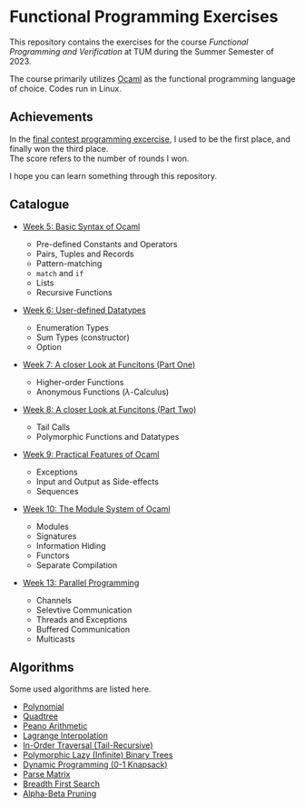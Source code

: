 # Functional Programming Exercises
This repository contains the exercises for the course *Functional Programming and Verification* at TUM during the Summer Semester of 2023.

The course primarily utilizes [Ocaml](https://ocaml.org) as the functional programming language of choice. Codes run in Linux.

## Achievements
In the [final contest programming excercise](./Week_10/Homework_02_and_Contest_CrazyCamelCompetition/), I used to be the first place, and finally won the third place.  
The score refers to the number of rounds I won.

I hope you can learn something through this repository.

## Catalogue
- [Week 5: Basic Syntax of Ocaml](Functional-Programming-Excercises/tree/main/Week_05/)
  - Pre-defined Constants and Operators
  - Pairs, Tuples and Records
  - Pattern-matching
  - `match` and `if`
  - Lists
  - Recursive Functions

- [Week 6: User-defined Datatypes](Functional-Programming-Excercises/tree/main/Week_06/)
  - Enumeration Types
  - Sum Types (constructor)
  - Option

- [Week 7: A closer Look at Funcitons (Part One)](Functional-Programming-Excercises/tree/main/Week_07/)
  - Higher-order Functions
  - Anonymous Functions ($\lambda$-Calculus)

- [Week 8: A closer Look at Funcitons (Part Two)](Functional-Programming-Excercises/tree/main/Week_08/)
  - Tail Calls
  - Polymorphic Functions and Datatypes

- [Week 9: Practical Features of Ocaml](Functional-Programming-Excercises/tree/main/Week_09/)
  - Exceptions
  - Input and Output as Side-effects
  - Sequences

- [Week 10: The Module System of Ocaml](Functional-Programming-Excercises/tree/main/Week_10/)
  - Modules
  - Signatures
  - Information Hiding
  - Functors
  - Separate Compilation

- [Week 13: Parallel Programming](Functional-Programming-Excercises/tree/main/Week_13/)
  - Channels
  - Selevtive Communication
  - Threads and Exceptions
  - Buffered Communication
  - Multicasts

## Algorithms
Some used algorithms are listed here.

- [Polynomial](./Week_05/Homework_04_PolynomialParty/)
- [Quadtree](./Week_06/Bonus_01_Quadtrees/)
- [Peano Arithmetic](./Week_06/Homework_01_PeanoArithmetic/)
- [Lagrange Interpolation](./Week_08/Bonus_01_Lagrange/)
- [In-Order Traversal (Tail-Recursive)](./Week_08/Homework_02_PolymorphicTrees/)
- [Polymorphic Lazy (Infinite) Binary Trees](./Week_08/Homework_03_InfiniteTrees_and_Bonus_02_InfiniteTreeSearch/)
- [Dynamic Programming (0-1 Knapsack)](./Week_09/Homework_01_CamelPresentFactory/)
- [Parse Matrix](./Week_10/Homework_01_ModulesModellingMatrices/)
- [Breadth First Search](./Week_10/Homework_02_and_Contest_CrazyCamelCompetition/)
- [Alpha-Beta Pruning](./Week_10/Homework_02_and_Contest_CrazyCamelCompetition/)